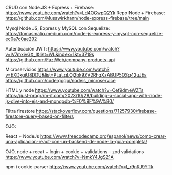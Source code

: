 CRUD con Node.JS + Express + Firebase: https://www.youtube.com/watch?v=Ld4OGwpQ2Yk
Repo Node + Firebase: https://github.com/Musawirkhann/node-express-firebase/tree/main

Mysql
Node JS, Express y MySQL con Sequelize: https://tomasmalio.medium.com/node-js-express-y-mysql-con-sequelize-ec0a7c0ae292

Autenticación
JWT: https://www.youtube.com/watch?v=lV7mxivGX_I&list=WL&index=1&t=3719s
https://github.com/FaztWeb/company-products-api

Microservicios
https://www.youtube.com/watch?v=EXDkgjU8DDU&list=PLaLqLOj2bk9ZV2RhqXzABUP5QSg42uJEs
https://github.com/codergogoi/nodejs_microservice


HTML y node
https://www.youtube.com/watch?v=Cef9dmeWZTs
https://just-program-it.com/2023/10/28/building-a-social-app-with-node-js-dive-into-ejs-and-mongodb-%F0%9F%9A%80/

Filtra firestore
https://stackoverflow.com/questions/71257930/firebase-firestore-query-based-on-filters

OJO:

React + NodeJs
https://www.freecodecamp.org/espanol/news/como-crear-una-aplicacion-react-con-un-backend-de-node-la-guia-completa/

OJO, node + recat + login + cookie + validations - zod validations
https://www.youtube.com/watch?v=NmkY4JgS21A


npm i cookie-parser
https://www.youtube.com/watch?v=l_r9nRJ9YTk